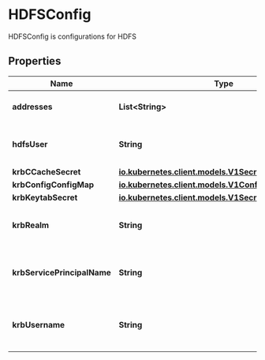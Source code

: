 

# HDFSConfig

HDFSConfig is configurations for HDFS
## Properties

Name | Type | Description | Notes
------------ | ------------- | ------------- | -------------
**addresses** | **List&lt;String&gt;** | Addresses is accessible addresses of HDFS name nodes | 
**hdfsUser** | **String** | HDFSUser is the user to access HDFS file system. It is ignored if either ccache or keytab is used. |  [optional]
**krbCCacheSecret** | [**io.kubernetes.client.models.V1SecretKeySelector**](io.kubernetes.client.models.V1SecretKeySelector.md) |  |  [optional]
**krbConfigConfigMap** | [**io.kubernetes.client.models.V1ConfigMapKeySelector**](io.kubernetes.client.models.V1ConfigMapKeySelector.md) |  |  [optional]
**krbKeytabSecret** | [**io.kubernetes.client.models.V1SecretKeySelector**](io.kubernetes.client.models.V1SecretKeySelector.md) |  |  [optional]
**krbRealm** | **String** | KrbRealm is the Kerberos realm used with Kerberos keytab It must be set if keytab is used. |  [optional]
**krbServicePrincipalName** | **String** | KrbServicePrincipalName is the principal name of Kerberos service It must be set if either ccache or keytab is used. |  [optional]
**krbUsername** | **String** | KrbUsername is the Kerberos username used with Kerberos keytab It must be set if keytab is used. |  [optional]



